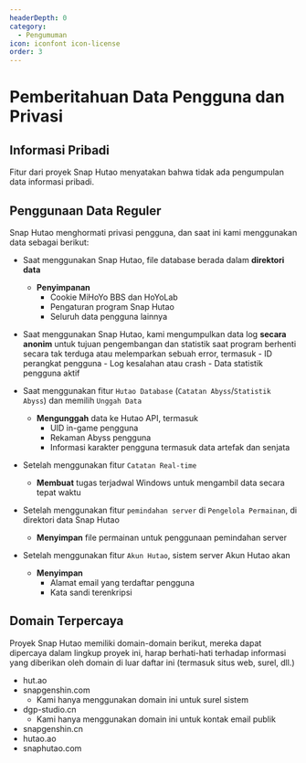 ```yaml
---
headerDepth: 0
category:
  - Pengumuman
icon: iconfont icon-license
order: 3
---
```


# Pemberitahuan Data Pengguna dan Privasi

## Informasi Pribadi

Fitur dari proyek Snap Hutao menyatakan bahwa tidak ada pengumpulan data informasi pribadi.

## Penggunaan Data Reguler

Snap Hutao menghormati privasi pengguna, dan saat ini kami menggunakan data sebagai berikut:

- Saat menggunakan Snap Hutao, file database berada dalam **direktori data**

  - **Penyimpanan**
    - Cookie MiHoYo BBS dan HoYoLab
    - Pengaturan program Snap Hutao
    - Seluruh data pengguna lainnya

- Saat menggunakan Snap Hutao, kami mengumpulkan data log **secara anonim** untuk tujuan pengembangan dan statistik
  saat program berhenti secara tak terduga atau melemparkan sebuah error, termasuk - ID perangkat pengguna - Log kesalahan atau crash - Data statistik pengguna aktif

- Saat menggunakan fitur `Hutao Database` (`Catatan Abyss`/`Statistik Abyss`) dan memilih `Unggah Data`

  - **Mengunggah** data ke Hutao API, termasuk
    - UID in-game pengguna
    - Rekaman Abyss pengguna
    - Informasi karakter pengguna termasuk data artefak dan senjata

- Setelah menggunakan fitur `Catatan Real-time`

  - **Membuat** tugas terjadwal Windows untuk mengambil data secara tepat waktu

- Setelah menggunakan fitur `pemindahan server` di `Pengelola Permainan`, di direktori data Snap Hutao

  - **Menyimpan** file permainan untuk penggunaan pemindahan server

- Setelah menggunakan fitur `Akun Hutao`, sistem server Akun Hutao akan
  - **Menyimpan**
    - Alamat email yang terdaftar pengguna
    - Kata sandi terenkripsi

## Domain Terpercaya

Proyek Snap Hutao memiliki domain-domain berikut, mereka dapat dipercaya dalam lingkup proyek ini, harap berhati-hati terhadap informasi yang diberikan oleh domain di luar daftar ini (termasuk situs web, surel, dll.)

- hut.ao
- snapgenshin.com
  - Kami hanya menggunakan domain ini untuk surel sistem
- dgp-studio.cn
  - Kami hanya menggunakan domain ini untuk kontak email publik
- snapgenshin.cn
- hutao.ao
- snaphutao.com
